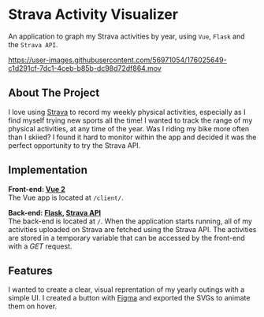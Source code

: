 # Strava Activity Visualizer
An application to graph my Strava activities by year, using `Vue`, `Flask` and the `Strava API`.



https://user-images.githubusercontent.com/56971054/176025649-c1d291cf-7dc1-4ceb-b85b-dc98d72df864.mov



## About The Project
I love using [Strava](https://www.strava.com/) to record my weekly physical activities, especially as I find myself trying new sports all the time! I wanted to track the range of my physical activities, at any time of the year. Was I riding my bike more often than I skiied? I found it hard to monitor within the app and decided it was the perfect opportunity to try the Strava API. 

## Implementation
**Front-end: [Vue 2](https://v2.vuejs.org/)**  
The Vue app is located at `/client/`.
    
**Back-end: [Flask](https://flask.palletsprojects.com/en/2.1.x/), [Strava API](https://developers.strava.com/)**  
The back-end is located at `/`. When the application starts running, all of my activities uploaded on Strava are fetched using the Strava API. The activities are stored in a temporary variable that can be accessed by the front-end with a *GET* request. 
  
## Features
I wanted to create a clear, visual reprentation of my yearly outings with a simple UI. I created a button with [Figma](https://www.figma.com/) and exported the SVGs to animate them on hover. 
